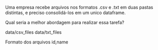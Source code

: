 Uma empresa recebe arquivos nos formatos .csv e .txt em duas pastas distintas, e preciso consolidá-los em um unico dataframe.

Qual seria a melhor abordagem para realizar essa tarefa?


data/csv_files
data/txt_files

Formato dos arquivos
id,name